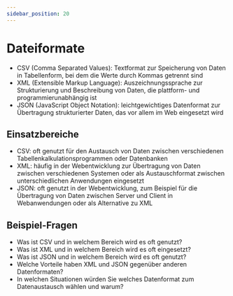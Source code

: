 ```yaml
---
sidebar_position: 20
---
```


# Dateiformate

<!--
Dateiformate zum Datenaustausch anwenden
können und deren Einsatzbereiche kennen, z. B.

-   CSV
-   XML
-   JSON -->

-   CSV (Comma Separated Values): Textformat zur Speicherung von Daten in Tabellenform, bei dem die Werte durch Kommas getrennt sind
-   XML (Extensible Markup Language): Auszeichnungssprache zur Strukturierung und Beschreibung von Daten, die plattform- und programmierunabhängig ist
-   JSON (JavaScript Object Notation): leichtgewichtiges Datenformat zur Übertragung strukturierter Daten, das vor allem im Web eingesetzt wird

## Einsatzbereiche

-   CSV: oft genutzt für den Austausch von Daten zwischen verschiedenen Tabellenkalkulationsprogrammen oder Datenbanken
-   XML: häufig in der Webentwicklung zur Übertragung von Daten zwischen verschiedenen Systemen oder als Austauschformat zwischen unterschiedlichen Anwendungen eingesetzt
-   JSON: oft genutzt in der Webentwicklung, zum Beispiel für die Übertragung von Daten zwischen Server und Client in Webanwendungen oder als Alternative zu XML

## Beispiel-Fragen

-   Was ist CSV und in welchem Bereich wird es oft genutzt?
-   Was ist XML und in welchem Bereich wird es oft eingesetzt?
-   Was ist JSON und in welchem Bereich wird es oft genutzt?
-   Welche Vorteile haben XML und JSON gegenüber anderen Datenformaten?
-   In welchen Situationen würden Sie welches Datenformat zum Datenaustausch wählen und warum?
